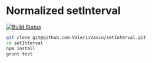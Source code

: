 Normalized setInterval
======================
[![Build Status](https://travis-ci.org/ValeriiVasin/setInterval.png?branch=master)](https://travis-ci.org/ValeriiVasin/setInterval)
```bash
git clone git@github.com:ValeriiVasin/setInterval.git
cd setInterval
npm install
grunt test
```
